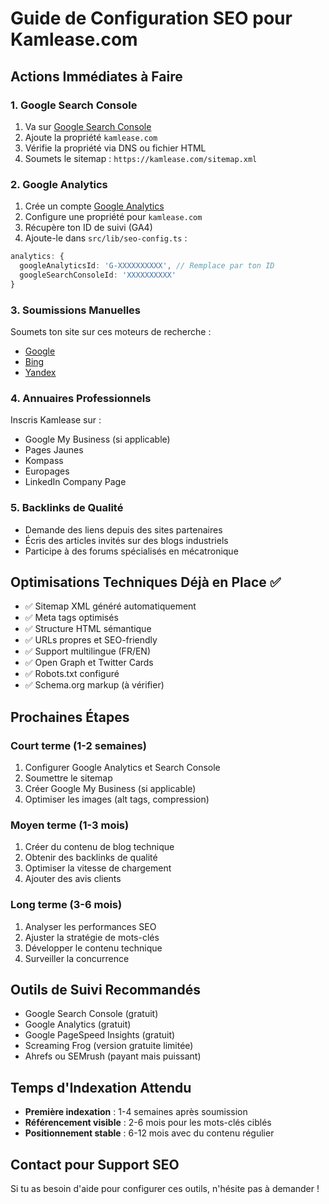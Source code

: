 # Guide de Configuration SEO pour Kamlease.com

## Actions Immédiates à Faire

### 1. Google Search Console
1. Va sur [Google Search Console](https://search.google.com/search-console)
2. Ajoute la propriété `kamlease.com`
3. Vérifie la propriété via DNS ou fichier HTML
4. Soumets le sitemap : `https://kamlease.com/sitemap.xml`

### 2. Google Analytics
1. Crée un compte [Google Analytics](https://analytics.google.com)
2. Configure une propriété pour `kamlease.com`
3. Récupère ton ID de suivi (GA4)
4. Ajoute-le dans `src/lib/seo-config.ts` :
```typescript
analytics: {
  googleAnalyticsId: 'G-XXXXXXXXXX', // Remplace par ton ID
  googleSearchConsoleId: 'XXXXXXXXXX'
}
```

### 3. Soumissions Manuelles
Soumets ton site sur ces moteurs de recherche :
- [Google](https://www.google.com/webmasters/tools/submit-url)
- [Bing](https://www.bing.com/webmasters/tools/submit-url)
- [Yandex](https://webmaster.yandex.com/)

### 4. Annuaires Professionnels
Inscris Kamlease sur :
- Google My Business (si applicable)
- Pages Jaunes
- Kompass
- Europages
- LinkedIn Company Page

### 5. Backlinks de Qualité
- Demande des liens depuis des sites partenaires
- Écris des articles invités sur des blogs industriels
- Participe à des forums spécialisés en mécatronique

## Optimisations Techniques Déjà en Place ✅

- ✅ Sitemap XML généré automatiquement
- ✅ Meta tags optimisés
- ✅ Structure HTML sémantique
- ✅ URLs propres et SEO-friendly
- ✅ Support multilingue (FR/EN)
- ✅ Open Graph et Twitter Cards
- ✅ Robots.txt configuré
- ✅ Schema.org markup (à vérifier)

## Prochaines Étapes

### Court terme (1-2 semaines)
1. Configurer Google Analytics et Search Console
2. Soumettre le sitemap
3. Créer Google My Business (si applicable)
4. Optimiser les images (alt tags, compression)

### Moyen terme (1-3 mois)
1. Créer du contenu de blog technique
2. Obtenir des backlinks de qualité
3. Optimiser la vitesse de chargement
4. Ajouter des avis clients

### Long terme (3-6 mois)
1. Analyser les performances SEO
2. Ajuster la stratégie de mots-clés
3. Développer le contenu technique
4. Surveiller la concurrence

## Outils de Suivi Recommandés

- Google Search Console (gratuit)
- Google Analytics (gratuit)
- Google PageSpeed Insights (gratuit)
- Screaming Frog (version gratuite limitée)
- Ahrefs ou SEMrush (payant mais puissant)

## Temps d'Indexation Attendu

- **Première indexation** : 1-4 semaines après soumission
- **Référencement visible** : 2-6 mois pour les mots-clés ciblés
- **Positionnement stable** : 6-12 mois avec du contenu régulier

## Contact pour Support SEO

Si tu as besoin d'aide pour configurer ces outils, n'hésite pas à demander !